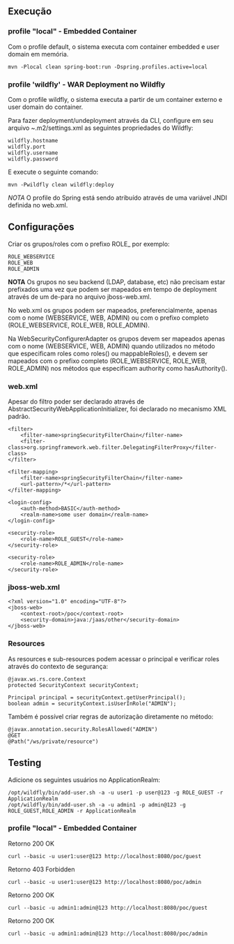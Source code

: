 ## Execução

### profile "local" - Embedded Container

Com o profile default, o sistema executa com container embedded e user domain em memória.

    mvn -Plocal clean spring-boot:run -Dspring.profiles.active=local
    
### profile 'wildfly' - WAR Deployment no Wildfly

Com o profile wildfly, o sistema executa a partir de um container externo e user domain do container.

Para fazer deployment/undeployment através da CLI, configure em seu arquivo ~.m2/settings.xml as seguintes propriedades do Wildfly: 

    wildfly.hostname
    wildfly.port
    wildfly.username
    wildfly.password

E execute o seguinte comando:

    mvn -Pwildfly clean wildfly:deploy

*NOTA* O profile do Spring está sendo atribuído através de uma variável JNDI definida no web.xml.

## Configurações

Criar os grupos/roles com o prefixo ROLE_ por exemplo:

    ROLE_WEBSERVICE
    ROLE_WEB
    ROLE_ADMIN

**NOTA** Os grupos no seu backend (LDAP, database, etc) não precisam estar prefixados uma vez que podem ser mapeados em tempo de deployment através de um de-para no arquivo jboss-web.xml.

No web.xml os grupos podem ser mapeados, preferencialmente, apenas com o nome (WEBSERVICE, WEB, ADMIN) ou com o prefixo completo (ROLE_WEBSERVICE, ROLE_WEB, ROLE_ADMIN). 

Na WebSecurityConfigurerAdapter os grupos devem ser mapeados apenas com o nome (WEBSERVICE, WEB, ADMIN) quando utilizados no método que especificam roles como roles() ou mappableRoles(), e devem ser mapeados com o prefixo completo (ROLE_WEBSERVICE, ROLE_WEB, ROLE_ADMIN) nos métodos que especificam authority como hasAuthority().

### web.xml

Apesar do filtro poder ser declarado através de AbstractSecurityWebApplicationInitializer, foi declarado no mecanismo XML padrão.

    <filter>
		<filter-name>springSecurityFilterChain</filter-name>
		<filter-class>org.springframework.web.filter.DelegatingFilterProxy</filter-class>
	</filter>

	<filter-mapping>
		<filter-name>springSecurityFilterChain</filter-name>
		<url-pattern>/*</url-pattern>
	</filter-mapping>

	<login-config>
		<auth-method>BASIC</auth-method>
		<realm-name>some user domain</realm-name>
	</login-config>

	<security-role>
		<role-name>ROLE_GUEST</role-name>
	</security-role>

	<security-role>
		<role-name>ROLE_ADMIN</role-name>
	</security-role>

### jboss-web.xml

    <?xml version="1.0" encoding="UTF-8"?>
    <jboss-web>
        <context-root>/poc</context-root>
        <security-domain>java:/jaas/other</security-domain>
    </jboss-web>

### Resources

As resources e sub-resources podem acessar o principal e verificar roles através do contexto de segurança:

	@javax.ws.rs.core.Context
	protected SecurityContext securityContext;

	Principal principal = securityContext.getUserPrincipal();
	boolean admin = securityContext.isUserInRole("ADMIN");

Também é possível criar regras de autorização diretamente no método:

	@javax.annotation.security.RolesAllowed("ADMIN")
	@GET
	@Path("/ws/private/resource")

## Testing

Adicione os seguintes usuários no ApplicationRealm:

	/opt/wildfly/bin/add-user.sh -a -u user1 -p user@123 -g ROLE_GUEST -r ApplicationRealm
	/opt/wildfly/bin/add-user.sh -a -u admin1 -p admin@123 -g ROLE_GUEST,ROLE_ADMIN -r ApplicationRealm

### profile "local" - Embedded Container

Retorno 200 OK

    curl --basic -u user1:user@123 http://localhost:8080/poc/guest

Retorno 403 Forbidden

    curl --basic -u user1:user@123 http://localhost:8080/poc/admin

Retorno 200 OK

    curl --basic -u admin1:admin@123 http://localhost:8080/poc/guest

Retorno 200 OK

    curl --basic -u admin1:admin@123 http://localhost:8080/poc/admin

